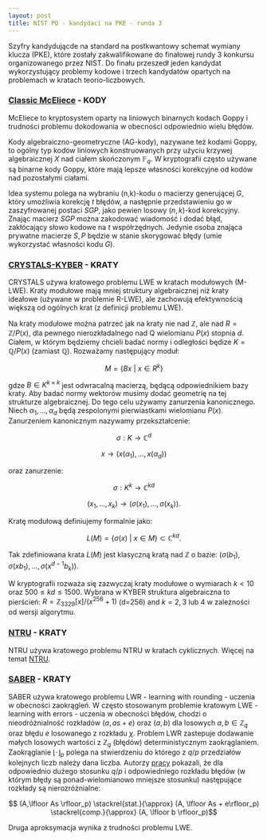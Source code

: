 ```yaml
---
layout: post
title: NIST PQ - kandydaci na PKE - runda 3
---
```


Szyfry kandydującde na standard na postkwantowy schemat wymiany klucza (PKE),
które zostały zakwalifikowane do finałowej rundy 3 konkursu organizowanego przez NIST.
Do finału przeszedł jeden kandydat wykorzystujący problemy kodowe i trzech kandydatów
opartych na problemach w kratach teorio-liczbowych.

### [Classic McEliece](https://classic.mceliece.org/) - KODY

McEliece to kryptosystem oparty na liniowych binarnych kodach Goppy i trudności
problemu dokodowania w obecności odpowiednio wielu błędów.

Kody algebraiczno-geometryczne (AG-kody), nazywane też kodami Goppy, to ogólny typ kodów liniowych
konstruowanych przy użyciu krzywej algebraicznej $X$ nad ciałem skończonym $\mathbb{F}_q$. W kryptografii
często używane są binarne kody Goppy, które mają lepsze własności korekcyjne od kodów nad pozostałymi ciałami.

Idea systemu polega na wybraniu (n,k)-kodu o macierzy generującej $G$, który umożliwia korekcję $t$ błędów,
a następnie przedstawieniu go w zaszyfrowanej postaci $SGP$, jako pewien losowy $(n,k)$-kod korekcyjny.
Znając macierz $SGP$ można zakodować wiadomość i dodać błąd, zakłócający słowo kodowe na $t$ współrzędnych.
Jedynie osoba znająca prywatne macierze $S,P$ będzie w stanie skorygować błędy (umie wykorzystać własności kodu $G$).

### [CRYSTALS-KYBER](https://pq-crystals.org/) - KRATY

CRYSTALS używa kratowego problemu LWE w kratach modułowych (M-LWE). Kraty modułowe mają mniej struktury
algebraicznej niż kraty ideałowe (używane w problemie R-LWE), ale zachowują efektywnością większą od ogólnych
krat (z definicji problemu LWE).

Na kraty modułowe można patrzeć jak na kraty nie nad $\mathbb{Z}$, ale nad $R=\mathbb{Z}/P(x)$, dla pewnego
nierozkładalnego nad Q wielomianu $P(x)$ stopnia $d$. Ciałem, w którym będziemy chcieli badać normy i odległości
będize $K=\mathbb{Q}/P(x)$ (zamiast $\mathbb{Q}$). Rozważamy następujący moduł:

$$ M = \{ Bx~|~x \in R^k \}$$

gdze $B\in K^{k \times k}$ jest odwracalną macierzą, będącą odpowiednikiem bazy kraty. Aby badać normy wektorów
musimy dodać geometrię na tej strukturze algebraicznej. Do tego celu używamy zanurzenia kanonicznego. Niech
$\alpha_1,\ldots,\alpha_d$ będą zespolonymi pierwiastkami wielomianu $P(x)$. Zanurzeniem kanonicznym nazywamy przekształcenie:

$$ \sigma: K \rightarrow \mathbb{C}^d$$

$$ x \rightarrow (x(\alpha_1),\ldots,x(\alpha_d))$$

oraz zanurzenie:

$$ \sigma: K^k \rightarrow \mathbb{C}^{kd}$$

$$ (x_1,\ldots,x_k) \rightarrow (\sigma(x_1),\ldots,\sigma(x_k)).$$

Kratę modułową definiujemy formalnie jako:

$$ L(M) = \{ \sigma(x)~|~x \in M \} \subset \mathbb{C}^{kd}.$$

Tak zdefiniowana krata $L(M)$ jest klasyczną kratą nad $\mathbb{Z}$ o bazie: $(\sigma(b_1), \sigma(xb_1), \ldots, \sigma(x^{d-1}b_k))$.

W kryptografii rozważa się zazwyczaj kraty modułowe o wymiarach $k<10$ oraz $500\leqslant kd \leqslant 1500$.
Wybrana w KYBER struktura algebraiczna to pierścień: $R=\mathbb{Z}_{3329}[x]/(x^{256}+1)$ (d=256) and $k=2,3$ lub 4 w zależności od wersji
algorytmu.

### [NTRU](https://ntru.org/) - KRATY

NTRU używa kratowego problemu NTRU w kratach cyklicznych. Więcej na temat [NTRU](https://keipie.github.io/ntru/).

### [SABER](https://www.esat.kuleuven.be/cosic/pqcrypto/saber/) - KRATY

SABER używa kratowego problemu LWR - learning with rounding - uczenia w obecności zaokrągleń. W często stosowanym problemie kratowym LWE -
learning with errors - uczenia w obecności błędów, chodzi o nieodróżnialność rozkładów $(a,as+e)$ oraz $(a,b)$ dla losowych
$a,b \in \mathbb{Z}_q$ oraz błędu $e$ losowanego z rozkładu $\chi$. Problem LWR zastepuje dodawanie małych losowych wartości z $\mathbb {Z}_q$
(błędów) deterministycznym zaokrąglaniem. Zaokrąglanie $\lfloor \cdot \rfloor_p$ polega na stwierdzeniu do którego z $q/p$ przedziałów kolejnych liczb należy dana liczba.
Autorzy [pracy](https://eprint.iacr.org/2011/401.pdf) pokazali, że dla odpowiednio dużego stosunku $q/p$ i odpowiedniego rozkładu błędów
(w którym błędy są ponad-wielomianowo mniejsze stosunku) następujące rozkłady są nierozróżnialne:

$$ (A,\lfloor As \rfloor_p) \stackrel{stat.}{\approx} (A, \lfloor As + e\rfloor_p) \stackrel{comp.}{\approx} (A, \lfloor b \rfloor_p)$$

Druga aproksymacja wynika z trudności problemu LWE.
